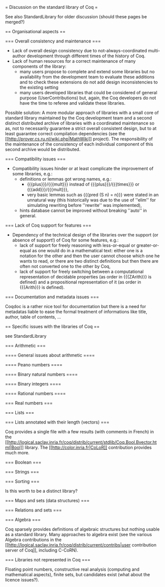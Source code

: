 = Discussion on the standard library of Coq =

See also StandardLibrary for older discussion (should these pages be merged?)

== Organisational aspects ==

=== Overall consistency and maintenance ===

 * Lack of overall design consistency due to not-always-coordinated multi-author development through different times of the history of Coq.
 * Lack of human resources for a correct maintenance of many components of the library: 
   * many users propose to complete and extend some libraries but no availability from the development team to evaluate these additions and to check these extensions do not add design inconsistencies to the existing setting
   * many users developed libraries that could be considered of general purpose (UserContributions) but, again, the Coq developers do not have the time to referee and validate these libraries.

Possible solution: A more modular approach of libraries with a small core of standard library maintained by the Coq development team and a second distinct distributed archive of libraries with a coordinated maintenance so as, not to necessarily guarantee a strict overall consistent design, but to at least guarantee correct compilation dependencies (see the [[http://prover.cs.ru.nl/wiki.php|MathWiki]] project). The responsibility of the maintenance of the consistency of each individual component of this second archive would be distributed.

=== Compatibility issues ===

 * Compatibility issues hinder or at least complicate the improvement of some libraries, e.g.:
   * definitions or lemmas got wrong names, e.g.:
     * {{{plus}}}/{{{mult}}} instead of {{{plus}}}/{{{times}}} or {{{add}}}/{{{mult}}},
     * very basic lemmas such as {{{pred (S n) = n}}} were stated in an unnatural way (this historically was due to the use of ''elim'' for simulating rewriting before ''rewrite'' was implemented),
   * hints database cannot be improved without breaking ''auto'' in general.

=== Lack of Coq support for features ===

 * Dependency of the technical design of the libraries over the support (or absence of support!) of Coq for some features, e.g.:
   * lack of support for freely reasoning with less-or-equal or greater-or-equal as one would do in a mathematical text: either one is a notation for the other and then the user cannot choose which one he wants to read, or there are two distinct definitions but then there are often not converted one to the other by Coq,
   * lack of support for freely switching between a computational representation of decidable properties (as order in {{{ZArith}}} is defined) and a propositional representation of it (as order in {{{Arith}}} is defined).

=== Documentation and metadata issues ===

Coqdoc is a rather nice tool for documentation but there is a need for metadatas liable to ease the formal treatment of informations like title, author, table of contents, ...

== Specific issues with the libraries of Coq ==

  see StandardLibrary

=== Arithmetic ===

==== General issues about arithmetic ====

==== Peano numbers ====

==== Binary natural numbers ====

==== Binary integers ====

==== Rational numbers ====

=== Real numbers ===

=== Lists ===

=== Lists annotated with their length (vectors) ===

Coq provides a single file with a few results (with comments in French) in the [[http://logical.saclay.inria.fr/coq/distrib/current/stdlib/Coq.Bool.Bvector.html|Bool]] library. The [[http://color.inria.fr|CoLoR]] contribution provides much more.

=== Boolean ===

=== Strings ===

=== Sorting ===

Is this worth to be a distinct library?

=== Maps and sets (data structures) ===

=== Relations and sets ===

=== Algebra ===

Coq sparsely provides definitions of algebraic structures but nothing usable as a standard library. Many approaches to algebra exist (see the various Algebra contributions in the [[http://logical.saclay.inria.fr/coq/distrib/current/contribs|user contribution server of Coq]], including C-CoRN).

=== Libraries not represented in Coq ===

Floating point numbers, constructive real analysis (computing and mathematical aspects), finite sets, but candidates exist (what about the licence issues?).
